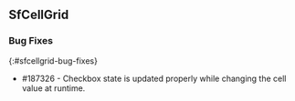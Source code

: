 ## SfCellGrid

### Bug Fixes
{:#sfcellgrid-bug-fixes}

* \#187326 - Checkbox state is updated properly while changing the cell value at runtime.
